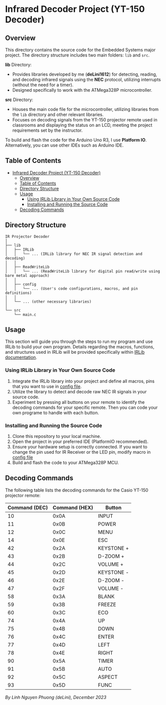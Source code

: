 # Infrared Decoder Project (YT-150 Decoder)

## Overview

This directory contains the source code for the Embedded Systems major project. The directory structure includes two main folders: `lib` and `src`. 

**lib** Directory:
- Provides libraries developed by me (**deLini1612**) for detecting, reading, and decoding infrared signals using the **NEC** protocol, utilizing interrupts (without the need for a timer).
- Designed specifically to work with the ATMega328P microcontroller.

**src** Directory:
- Houses the main code file for the microcontroller, utilizing libraries from the `lib` directory and other relevant libraries.
- Focuses on decoding signals from the YT-150 projector remote used in classrooms and displaying the status on an LCD, meeting the project requirements set by the instructor.


To build and flash the code for the Arduino Uno R3, I use **Platform IO**. Alternatively, you can use other IDEs such as Arduino IDE.

## Table of Contents

- [Infrared Decoder Project (YT-150 Decoder)](#infrared-decoder-project-yt-150-decoder)
  - [Overview](#overview)
  - [Table of Contents](#table-of-contents)
  - [Directory Structure](#directory-structure)
  - [Usage](#usage)
    - [Using IRLib Library in Your Own Source Code](#using-irlib-library-in-your-own-source-code)
    - [Installing and Running the Source Code](#installing-and-running-the-source-code)
  - [Decoding Commands](#decoding-commands)

## Directory Structure
```
IR Projector Decoder
│
├── lib
│   ├── IRLib
│   │   └── ... (IRLib library for NEC IR signal detection and decoding)
│   │
│   ├── ReadWriteLib
│   │   └── ... (ReadWriteLib library for digital pin read/write using bare metal approach)
│   │
│   ├── config
│   │   └── ... (User's code configurations, macros, and pin definitions)
│   │
│   └── ... (other necessary libraries)
│
└── src
    └── main.c
``````
## Usage
This section will guide you through the steps to run my program and use IRLib to build your own program. Details regarding the macros, functions, and structures used in IRLib will be provided specifically within [IRLib documentation](lib/IRLib/README.md).


### Using IRLib Library in Your Own Source Code

1. Integrate the IRLib library into your project and define all macros, pins that you want to use in [config file](lib/config/config.h).
2. Utilize the library to detect and decode raw NEC IR signals in your source code.
3. Experiment by pressing all buttons on your remote to identify the decoding commands for your specific remote. Then you can code your own programe to handle with each button.

### Installing and Running the Source Code

1. Clone this repository to your local machine.
2. Open the project in your preferred IDE (PlatformIO recommended).
3. Ensure your hardware setup is correctly connected. If you want to change the pin used for IR Receiver or the LED pin, modify macro in [config file](lib/config/config.h)
4. Build and flash the code to your ATMega328P MCU.

## Decoding Commands

The following table lists the decoding commands for the Casio YT-150 projector remote:

| Command (DEC) | Command (HEX) | Button       |
| ------------- | ------------- | ------------ |
| 10            | 0x0A          | INPUT        |
| 11            | 0x0B          | POWER        |
| 12            | 0x0C          | MENU         |
| 14            | 0x0E          | ESC          |
| 42            | 0x2A          | KEYSTONE +   |
| 43            | 0x2B          | D-ZOOM +     |
| 44            | 0x2C          | VOLUME +     |
| 45            | 0x2D          | KEYSTONE -   |
| 46            | 0x2E          | D-ZOOM -     |
| 47            | 0x2F          | VOLUME -     |
| 58            | 0x3A          | BLANK        |
| 59            | 0x3B          | FREEZE       |
| 60            | 0x3C          | ECO          |
| 74            | 0x4A          | UP           |
| 75            | 0x4B          | DOWN         |
| 76            | 0x4C          | ENTER        |
| 77            | 0x4D          | LEFT         |
| 78            | 0x4E          | RIGHT        |
| 90            | 0x5A          | TIMER        |
| 91            | 0x5B          | AUTO         |
| 92            | 0x5C          | ASPECT       |
| 93            | 0x5D          | FUNC         |

*By Linh Nguyen Phuong (deLini), December 2023*